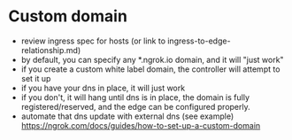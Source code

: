 # Custom domain

- review ingress spec for hosts (or link to ingress-to-edge-relationship.md)
- by default, you can specify any *.ngrok.io domain, and it will "just work"
- if you create a custom white label domain, the controller will attempt to set it up
- if you have your dns in place, it will just work
- if you don't, it will hang until dns is in place, the domain is fully registered/reserved, and the edge can be configured properly.
- automate that dns update with external dns (see example)
https://ngrok.com/docs/guides/how-to-set-up-a-custom-domain

